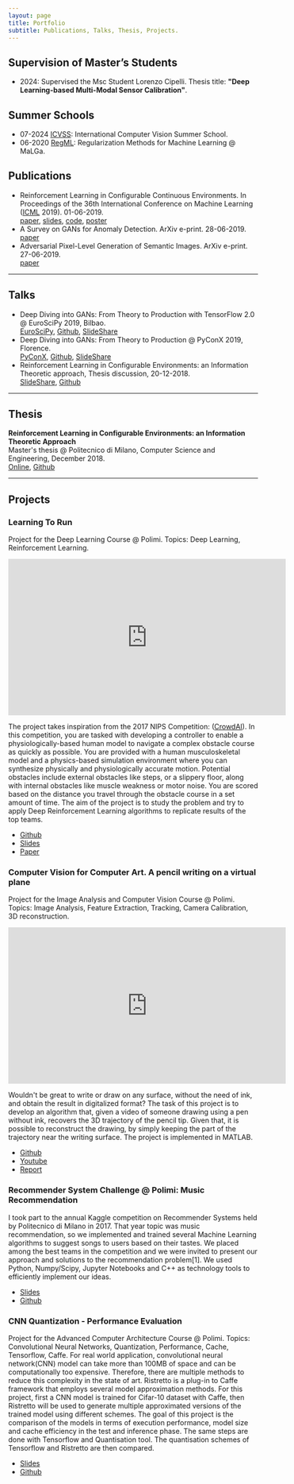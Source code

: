 ```yaml
---
layout: page
title: Portfolio
subtitle: Publications, Talks, Thesis, Projects.
---
```


## Supervision of Master’s Students

* 2024: Supervised the Msc Student Lorenzo Cipelli. Thesis title: **"Deep Learning-based Multi-Modal Sensor Calibration"**.

## Summer Schools

* 07-2024 [ICVSS](https://iplab.dmi.unict.it/icvss2024/): International Computer Vision Summer School.
* 06-2020 [RegML](https://lcsl.unige.it/courses/regml/regml2020/): Regularization Methods for Machine Learning @ MaLGa.


## Publications

* Reinforcement Learning in Configurable Continuous Environments. In Proceedings of the 36th International Conference on Machine Learning ([ICML](http://proceedings.mlr.press) 2019). 01-06-2019.  
[paper](http://proceedings.mlr.press/v97/metelli19a.html), [slides](https://albertometelli.github.io/download/icml2019-remps/slides.pdf), [code](https://github.com/albertometelli/remps), [poster](https://albertometelli.github.io/download/icml2019-remps/poster.pdf)
* A Survey on GANs for Anomaly Detection. ArXiv e-print. 28-06-2019.  
[paper](https://arxiv.org/abs/1906.11632)
* Adversarial Pixel-Level Generation of Semantic Images. ArXiv e-print. 27-06-2019.  
[paper](https://arxiv.org/abs/1906.12195)

<hr>

## Talks

* Deep Diving into GANs: From Theory to Production with TensorFlow 2.0 @ EuroSciPy 2019, Bilbao.  
[EuroSciPy](https://pretalx.com/euroscipy-2019/talk/Q79NND/), [Github](https://github.com/zurutech/gans-from-theory-to-production), [SlideShare](https://www.slideshare.net/EmanueleGhelfi/euroscipy-2019-gans-theory-and-applications)
* Deep Diving into GANs: From Theory to Production @ PyConX 2019, Florence.  
[PyConX](https://www.pycon.it/conference/talks/deep-diving-into-gans-form-theory-to-production), [Github](https://github.com/zurutech/gans-from-theory-to-production), [SlideShare](https://www.slideshare.net/EmanueleGhelfi/gan-theory-and-applications-143737572)
* Reinforcement Learning in Configurable Environments: an Information Theoretic approach, Thesis discussion, 20-12-2018.  
[SlideShare](https://www.slideshare.net/EmanueleGhelfi/reinforcement-learning-in-configurable-environments), [Github](https://github.com/albertometelli/remps)

<hr>

## Thesis

**Reinforcement Learning in Configurable Environments: an Information Theoretic Approach**  
Master's thesis @ Politecnico di Milano, Computer Science and Engineering, December 2018.  
[Online](https://www.politesi.polimi.it/handle/10589/144736), [Github](https://github.com/albertometelli/remps)

<hr>

## Projects

### Learning To Run
Project for the Deep Learning Course @ Polimi.
Topics: Deep Learning, Reinforcement Learning.

<center>
<iframe width="560" height="315" src="https://www.youtube.com/embed/HVOrhxypOGg" frameborder="0" allow="accelerometer; autoplay; encrypted-media; gyroscope; picture-in-picture" allowfullscreen></iframe>
</center>

The project takes inspiration from the 2017 NIPS Competition: ([CrowdAI](https://www.crowdai.org/challenges/nips-2017-learning-to-run)).
In this competition, you are tasked with developing a controller to enable a physiologically-based human model to navigate a complex obstacle course as quickly as possible. You are provided with a human musculoskeletal model and a physics-based simulation environment where you can synthesize physically and physiologically accurate motion. Potential obstacles include external obstacles like steps, or a slippery floor, along with internal obstacles like muscle weakness or motor noise. You are scored based on the distance you travel through the obstacle course in a set amount of time.
The aim of the project is to study the problem and try to apply Deep Reinforcement Learning algorithms to replicate results of the top teams.

- [Github](https://github.com/MultiBeerBandits/learning-to-run)
- [Slides](https://www.slideshare.net/EmanueleGhelfi/learning-to-run-138950609)
- [Paper](https://emanueleghelfi.github.io/files/data/l2run_final.pdf)

### Computer Vision for Computer Art. A pencil writing on a virtual plane
Project for the Image Analysis and Computer Vision Course @ Polimi.
Topics: Image Analysis, Feature Extraction, Tracking, Camera Calibration, 3D reconstruction.

<center>
<iframe width="560" height="315" src="https://www.youtube.com/embed/U7XAzXeBx-U" frameborder="0" allow="accelerometer; autoplay; encrypted-media; gyroscope; picture-in-picture" allowfullscreen></iframe>
</center>

Wouldn't be great to write or draw on any surface, without the need of ink, and obtain the result in digitalized format? The task of this project is to develop an algorithm that, given a video of someone drawing using a pen without ink, recovers the 3D trajectory of the pencil tip.
Given that, it is possible to reconstruct the drawing, by simply keeping the part of the trajectory near the writing surface. 
The project is implemented in MATLAB.

- [Github](https://github.com/EmilianoGagliardiEmanueleGhelfi/inkless-painting)
- [Youtube](https://www.youtube.com/watch?v=U7XAzXeBx-U)
- [Report](https://emanueleghelfi.github.io/files/data/inkless_painting.pdf)

### Recommender System Challenge @ Polimi: Music Recommendation
I took part to the annual Kaggle competition on Recommender Systems held by Politecnico di Milano in 2017. That year topic was music recommendation, so we implemented and trained several Machine Learning algorithms to suggest songs to users based on their tastes.
We placed among the best teams in the competition and we were invited to present our approach and solutions to the recommendation problem[1].
We used Python, Numpy/Scipy, Jupyter Notebooks and C++ as technology tools to efficiently implement our ideas.

- [Slides](https://www.slideshare.net/EmanueleGhelfi/recommender-system-challenge)
- [Github](https://github.com/MultiBeerBandits/recsys\_challenge\_2017)

### CNN Quantization - Performance Evaluation
Project for the Advanced Computer Architecture Course @ Polimi.
Topics: Convolutional Neural Networks, Quantization, Performance, Cache, Tensorflow, Caffe. 
For real world application, convolutional neural network(CNN) model can take more than 100MB of space and can be computationally too expensive. Therefore, there are multiple methods to reduce this complexity in the state of art. Ristretto is a plug-in to Caffe framework that employs several model approximation methods. For this project, first a CNN model is trained for Cifar-10 dataset with Caffe, then Ristretto will be used to generate multiple approximated versions of the trained model using different schemes. The goal of this project is the comparison of the models in terms of execution performance, model size and cache efficiency in the test and inference phase. The same steps are done with Tensorflow and Quantisation tool. The quantisation schemes of Tensorflow and Ristretto are then compared.

- [Slides](https://www.slideshare.net/EmanueleGhelfi/cnn-quantization)
- [Github](https://github.com/EmilianoGagliardiEmanueleGhelfi/CNN-compression-performance)
